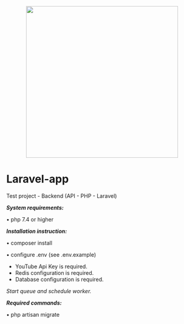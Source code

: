 <p align="center"><a href="https://laravel.com" target="_blank"><img src="https://raw.githubusercontent.com/laravel/art/master/logo-lockup/5%20SVG/2%20CMYK/1%20Full%20Color/laravel-logolockup-cmyk-red.svg" width="400"></a></p>


# Laravel-app

Test project - Backend (API - PHP - Laravel)

**_System requirements:_**

• php 7.4 or higher


**_Installation instruction:_**

• composer install

• configure .env (see .env.example)
- YouTube Api Key is required.
- Redis configuration is required.
- Database configuration is required.

_Start queue and schedule worker._

**_Required commands:_**

• php artisan migrate



